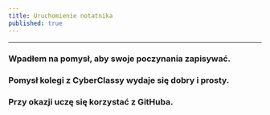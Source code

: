 ```yaml
---
title: Uruchomienie notatnika
published: true
---
```

* * * 




### Wpadłem na pomysł, aby swoje poczynania zapisywać.
### Pomysł kolegi z CyberClassy wydaje się dobry i prosty.
### Przy okazji uczę się korzystać z GitHuba.

